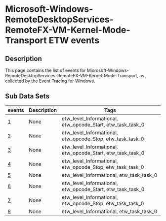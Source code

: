 # Microsoft-Windows-RemoteDesktopServices-RemoteFX-VM-Kernel-Mode-Transport ETW events

## Description
This page contains the list of events for Microsoft-Windows-RemoteDesktopServices-RemoteFX-VM-Kernel-Mode-Transport, as collected by the Event Tracing for Windows.

## Sub Data Sets
|events|Description|Tags|
|---|---|---|
|[1](events/event-1.md)|None|etw_level_Informational, etw_opcode_Start, etw_task_task_0|
|[2](events/event-2.md)|None|etw_level_Informational, etw_opcode_Stop, etw_task_task_0|
|[3](events/event-3.md)|None|etw_level_Informational, etw_opcode_Start, etw_task_task_0|
|[4](events/event-4.md)|None|etw_level_Informational, etw_opcode_Stop, etw_task_task_0|
|[5](events/event-5.md)|None|etw_level_Informational, etw_task_task_0|
|[6](events/event-6.md)|None|etw_level_Informational, etw_opcode_Start, etw_task_task_0|
|[7](events/event-7.md)|None|etw_level_Informational, etw_opcode_Stop, etw_task_task_0|
|[8](events/event-8.md)|None|etw_level_Informational, etw_task_task_0|
